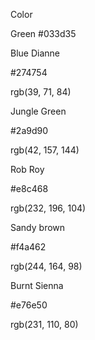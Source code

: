 Color

Green
#033d35



Blue Dianne

#274754

rgb(39, 71, 84)



Jungle Green

#2a9d90

rgb(42, 157, 144)




Rob Roy

#e8c468

rgb(232, 196, 104)




Sandy brown

#f4a462

rgb(244, 164, 98)





Burnt Sienna

#e76e50

rgb(231, 110, 80)